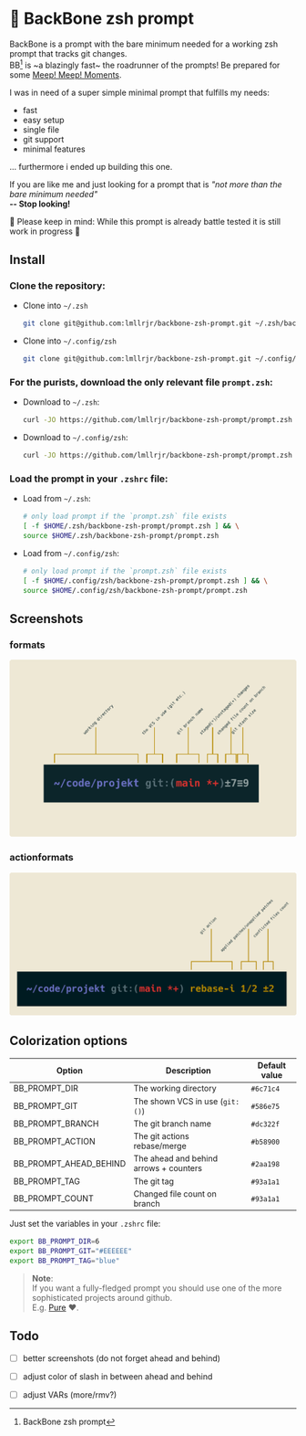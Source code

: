 # 🦴 BackBone zsh prompt
BackBone is a prompt with the bare minimum needed for a working zsh prompt that tracks git changes.  
BB[^1] is ~a blazingly fast~ the roadrunner of the prompts! Be prepared for some [Meep! Meep! Moments](https://youtu.be/Hd2JgADY9d8).

I was in need of a super simple minimal prompt that fulfills my needs:
* fast
* easy setup
* single file
* git support
* minimal features

... furthermore i ended up building this one.

If you are like me and just looking for a prompt that is _"not more than the bare minimum needed"_  
**-- Stop looking!**

🚧 Please keep in mind: While this prompt is already battle tested it is still work in progress 🚧

## Install
### Clone the repository:
* Clone into `~/.zsh`
  ```zsh
  git clone git@github.com:lmllrjr/backbone-zsh-prompt.git ~/.zsh/backbone-zsh-prompt
  ```
* Clone into `~/.config/zsh`
  ```zsh
  git clone git@github.com:lmllrjr/backbone-zsh-prompt.git ~/.config/zsh/backbone-zsh-prompt
  ```

### For the purists, download the only relevant file `prompt.zsh`:
* Download to `~/.zsh`:
  ```zsh
  curl -JO https://github.com/lmllrjr/backbone-zsh-prompt/prompt.zsh --create-dirs --output-dir ~/.zsh/backbone-zsh-prompt
  ```
* Download to `~/.config/zsh`:
  ```zsh
  curl -JO https://github.com/lmllrjr/backbone-zsh-prompt/prompt.zsh --create-dirs --output-dir ~/.config/zsh/backbone-zsh-prompt
  ```

### Load the prompt in your `.zshrc` file:
* Load from `~/.zsh`:
  ```zsh
  # only load prompt if the `prompt.zsh` file exists
  [ -f $HOME/.zsh/backbone-zsh-prompt/prompt.zsh ] && \
  source $HOME/.zsh/backbone-zsh-prompt/prompt.zsh
  ```
* Load from `~/.config/zsh`:
  ```zsh
  # only load prompt if the `prompt.zsh` file exists
  [ -f $HOME/.config/zsh/backbone-zsh-prompt/prompt.zsh ] && \
  source $HOME/.config/zsh/backbone-zsh-prompt/prompt.zsh
  ```

## Screenshots
### formats
![formats](/screenshots/formats.png)
### actionformats
![actionformat](/screenshots/actionformats.png)

## Colorization options
| Option                 | Description                            | Default value |
|------------------------|----------------------------------------|---------------|
| BB_PROMPT_DIR          | The working directory                  | `#6c71c4`     |
| BB_PROMPT_GIT          | The shown VCS in use (`git:()`)        | `#586e75`     |
| BB_PROMPT_BRANCH       | The git branch name                    | `#dc322f`     |
| BB_PROMPT_ACTION       | The git actions rebase/merge           | `#b58900`     |
| BB_PROMPT_AHEAD_BEHIND | The ahead and behind arrows + counters | `#2aa198`     |
| BB_PROMPT_TAG          | The git tag                            | `#93a1a1`     |
| BB_PROMPT_COUNT        | Changed file count on branch           | `#93a1a1`     |

Just set the variables in your `.zshrc` file:
```zsh
export BB_PROMPT_DIR=6
export BB_PROMPT_GIT="#EEEEEE"
export BB_PROMPT_TAG="blue"
```

>**Note**:  
>If you want a fully-fledged prompt you should use one of the more sophisticated projects around github.  
>E.g. [Pure](https://github.com/sindresorhus/pure) ❤️.

## Todo
- [ ] better screenshots (do not forget ahead and behind)
- [ ] adjust color of slash in between ahead and behind
- [ ] adjust VARs (more/rmv?)


[^1]: BackBone zsh prompt
